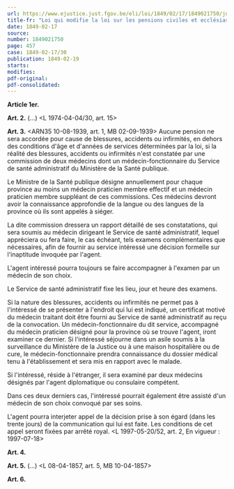 ```yaml
---
url: https://www.ejustice.just.fgov.be/eli/loi/1849/02/17/1849021750/justel
title-fr: "Loi qui modifie la loi sur les pensions civiles et ecclésiastiques. Voir modification(s)"
date: 1849-02-17
source:
number: 1849021750
page: 457
case: 1849-02-17/30
publication: 1849-02-19
starts:
modifies:
pdf-original:
pdf-consolidated:
---
```


**Article 1er.** <disposition modificative>

**Art. 2.** (...) <L 1974-04-04/30, art. 15>

**Art. 3.** <ARN35 10-08-1939, art. 1, MB 02-09-1939> Aucune pension ne sera accordée pour cause de blessures, accidents ou infirmités, en dehors des conditions d'âge et d'années de services déterminées par la loi, si la réalité des blessures, accidents ou infirmités n'est constatée par une commission de deux médecins dont un médecin-fonctionnaire du Service de santé administratif du Ministère de la Santé publique.

Le Ministre de la Santé publique désigne annuellement pour chaque province au moins un médecin praticien membre effectif et un médecin praticien membre suppléant de ces commissions. Ces médecins devront avoir la connaissance approfondie de la langue ou des langues de la province où ils sont appelés à siéger.

La dite commission dressera un rapport détaillé de ses constatations, qui sera soumis au médecin dirigeant le Service de santé administratif, lequel appréciera ou fera faire, le cas échéant, tels examens complémentaires que nécessaires, afin de fournir au service intéressé une décision formelle sur l'inaptitude invoquée par l'agent.

L'agent intéressé pourra toujours se faire accompagner à l'examen par un médecin de son choix.

Le Service de santé administratif fixe les lieu, jour et heure des examens.

Si la nature des blessures, accidents ou infirmités ne permet pas à l'intéressé de se présenter à l'endroit qui lui est indiqué, un certificat motivé du médecin traitant doit être fourni au Service de santé administratif au reçu de la convocation. Un médecin-fonctionnaire du dit service, accompagné du médecin praticien désigné pour la province où se trouve l'agent, iront examiner ce dernier. Si l'intéressé séjourne dans un asile soumis à la surveillance du Ministère de la Justice ou à une maison hospitalière ou de cure, le médecin-fonctionnaire prendra connaissance du dossier médical tenu à l'établissement et sera mis en rapport avec le malade.

Si l'intéressé, réside à l'étranger, il sera examiné par deux médecins désignés par l'agent diplomatique ou consulaire compétent.

Dans ces deux derniers cas, l'intéressé pourrait également être assisté d'un médecin de son choix convoqué par ses soins.

L'agent pourra interjeter appel de la décision prise à son égard (dans les trente jours) de la communication qui lui est faite. Les conditions de cet appel seront fixées par arrêté royal. <L 1997-05-20/52, art. 2,  En vigueur :  1997-07-18>

**Art. 4.** <disposition modificative>

**Art. 5.** (...) <L 08-04-1857, art. 5, MB 10-04-1857>

**Art. 6.** <disposition abrogatoire>
